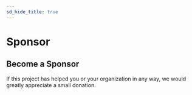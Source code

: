 ```yaml
---
sd_hide_title: true
---
```

# Sponsor

## Become a Sponsor
If this project has helped you or your organization in any way, 
we would greatly appreciate a small donation. 